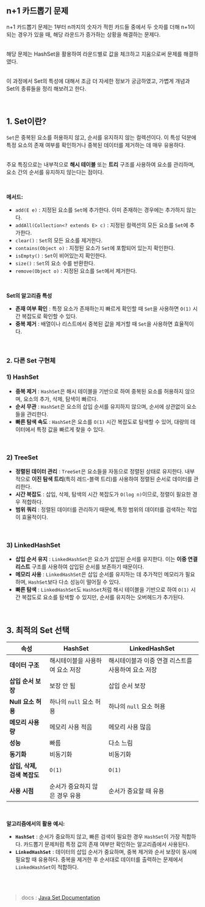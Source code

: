 ## n+1 카드뽑기 문제
n+1 카드뽑기 문제는 1부터 n까지의 숫자가 적힌 카드들 중에서 두 숫자를 더해 n+1이 되는 경우가 있을 때, 해당 라운드가 증가하는 상황을 해결하는 문제다.

<br> 해당 문제는 HashSet을 활용하여 라운드별로 값을 체크하고 지움으로써 문제를 해결하였다.

<br> 이 과정에서 Set의 특성에 대해서 조금 더 자세한 정보가 궁금하였고, 가볍게 개념과 Set의 종류들을 정리 해보려고 한다.

<br>

## 1. Set이란?
`Set`은 중복된 요소를 허용하지 않고, 순서를 유지하지 않는 컬렉션이다. 이 특성 덕분에 특정 요소의 존재 여부를 확인하거나 중복된 데이터를 제거하는 데 매우 유용하다. 

<br> 주요 특징으로는 내부적으로 **해시 테이블** 또는 **트리** 구조를 사용하여 요소를 관리하며, 요소 간의 순서를 유지하지 않는다는 점이다.

<br>

**메서드:**
- `add(E e)` : 지정된 요소를 `Set`에 추가한다. 이미 존재하는 경우에는 추가하지 않는다.
- `addAll(Collection<? extends E> c)` : 지정된 컬렉션의 모든 요소를 `Set`에 추가한다.
- `clear()` : `Set`의 모든 요소를 제거한다.
- `contains(Object o)` : 지정된 요소가 `Set`에 포함되어 있는지 확인한다.
- `isEmpty()` : `Set`이 비어있는지 확인한다.
- `size()` : `Set`의 요소 수를 반환한다.
- `remove(Object o)` : 지정된 요소를 `Set`에서 제거한다.

<br>

**Set의 알고리즘 특성**
- **존재 여부 확인** : 특정 요소가 존재하는지 빠르게 확인할 때 `Set`을 사용하면 `O(1)` 시간 복잡도로 확인할 수 있다.
- **중복 제거** : 배열이나 리스트에서 중복된 값을 제거할 때 `Set`을 사용하면 효율적이다.

<br>

### 2. 다른 Set 구현체

### 1) HashSet
- **중복 제거** : `HashSet`은 해시 테이블을 기반으로 하여 중복된 요소를 허용하지 않으며, 요소의 추가, 삭제, 탐색이 빠르다.
- **순서 무관** : `HashSet`은 요소의 삽입 순서를 유지하지 않으며, 순서에 상관없이 요소들을 관리한다.
- **빠른 탐색 속도** : `HashSet`은 요소를 `O(1)` 시간 복잡도로 탐색할 수 있어, 대량의 데이터에서 특정 값을 빠르게 찾을 수 있다.

<br>

### 2) TreeSet
- **정렬된 데이터 관리** : `TreeSet`은 요소들을 자동으로 정렬된 상태로 유지한다. 내부적으로 **이진 탐색 트리**(특히 레드-블랙 트리)를 사용하여 정렬된 순서로 데이터를 관리한다.
- **시간 복잡도** : 삽입, 삭제, 탐색의 시간 복잡도가 `O(log n)`이므로, 정렬이 필요한 경우 적합하다.
- **범위 쿼리** : 정렬된 데이터를 관리하기 때문에, 특정 범위의 데이터를 검색하는 작업이 효율적이다.

<br>

### 3) LinkedHashSet
- **삽입 순서 유지** : `LinkedHashSet`은 요소가 삽입된 순서를 유지한다. 이는 **이중 연결 리스트** 구조를 사용하여 삽입된 순서를 보존하기 때문이다.
- **메모리 사용** : `LinkedHashSet`은 삽입 순서를 유지하는 데 추가적인 메모리가 필요하며, `HashSet`보다 다소 성능이 떨어질 수 있다.
- **빠른 탐색** : `LinkedHashSet`도 `HashSet`처럼 해시 테이블을 기반으로 하여 `O(1)` 시간 복잡도로 요소를 탐색할 수 있지만, 순서를 유지하는 오버헤드가 추가된다.

<br>

## 3. 최적의  Set 선택
| **속성**                     | **HashSet**                                            | **LinkedHashSet**                                              |
|------------------------------|--------------------------------------------------------|----------------------------------------------------------------|
| **데이터 구조**               | 해시테이블을 사용하여 요소 저장                        | 해시테이블과 이중 연결 리스트를 사용하여 요소 저장             |
| **삽입 순서 보장**            | 보장 안 됨                                             | 삽입 순서 보장                                                 |
| **Null 요소 허용**            | 하나의 `null` 요소 허용                               | 하나의 `null` 요소 허용                                        |
| **메모리 사용량**             | 메모리 사용 적음                                      | 메모리 사용 많음                                               |
| **성능**                      | 빠름                                                   | 다소 느림                                                     |
| **동기화**                    | 비동기화                                               | 비동기화                                                      |
| **삽입, 삭제, 검색 복잡도**   | `O(1)`                                                | `O(1)`                                                        |
| **사용 시점**                 | 순서가 중요하지 않은 경우 유용                         | 순서가 중요할 때 유용                                          |

<br>

**알고리즘에서의 활용 예시:**
- **`HashSet`** : 순서가 중요하지 않고, 빠른 검색이 필요한 경우 `HashSet`이 가장 적합하다. 카드뽑기 문제처럼 특정 값의 존재 여부만 확인하는 알고리즘에서 사용된다.
- **`LinkedHashSet`** : 데이터의 삽입 순서가 중요하며, 중복 제거와 순서 보장이 동시에 필요할 때 유용하다. 중복을 제거한 후 순서대로 데이터를 출력하는 문제에서 `LinkedHashSet`이 적합하다.

<br>
<br>

> docs : [Java Set Documentation](https://docs.oracle.com/javase/8/docs/api/java/util/Set.html)
